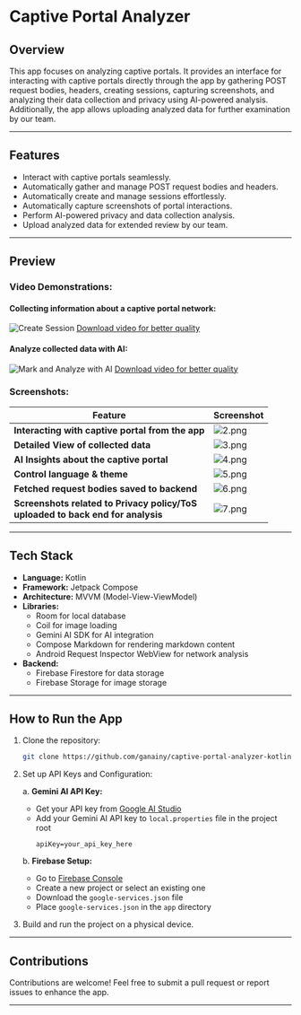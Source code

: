 # Captive Portal Analyzer

## Overview

This app focuses on analyzing captive portals. It provides an interface for interacting with captive portals directly through the app by gathering POST request bodies, headers, creating sessions, capturing screenshots, and analyzing their data collection and privacy using AI-powered analysis. Additionally, the app allows uploading analyzed data for further examination by our team.

---

## Features

- Interact with captive portals seamlessly.
- Automatically gather and manage POST request bodies and headers.
- Automatically create and manage sessions effortlessly.
- Automatically capture screenshots of portal interactions.
- Perform AI-powered privacy and data collection analysis.
- Upload analyzed data for extended review by our team.

---

## Preview

### Video Demonstrations:

#### Collecting information about a captive portal network:
![Create Session](preview/gifs/create_session.gif)
[Download video for better quality](preview/videos/create-session.mp4)

#### Analyze collected data with AI:
![Mark and Analyze with AI](preview/gifs/analyze_with_ai.gif)
[Download video for better quality](preview/videos/mark-analyze-with-ai_blurred.mp4)

### Screenshots:
| Feature                                                                 | Screenshot                          |
|-------------------------------------------------------------------------|-------------------------------------|
| **Interacting with captive portal from the app**                        | ![2.png](preview/screenshots/2.png) |
| **Detailed View of collected data**                                     | ![3.png](preview/screenshots/3.png) |
| **AI Insights about the captive portal**                                | ![4.png](preview/screenshots/4.png) |
| **Control language & theme**                                            | ![5.png](preview/screenshots/5.png) |
| **Fetched request bodies saved to backend**                             | ![6.png](preview/screenshots/6.png) |
| **Screenshots related to Privacy policy/ToS<br/> uploaded to back end for analysis** | ![7.png](preview/screenshots/7.png) |
---

## Tech Stack

- **Language:** Kotlin
- **Framework:** Jetpack Compose
- **Architecture:** MVVM (Model-View-ViewModel)
- **Libraries:**
    - Room for local database
    - Coil for image loading
    - Gemini AI SDK for AI integration
    - Compose Markdown for rendering markdown content
    - Android Request Inspector WebView for network analysis
- **Backend:**
    - Firebase Firestore for data storage
    - Firebase Storage for image storage

---

## How to Run the App

1. Clone the repository:
   ```bash
   git clone https://github.com/ganainy/captive-portal-analyzer-kotlin.git
   ```

2. Set up API Keys and Configuration:

   a. **Gemini AI API Key:**
    - Get your API key from [Google AI Studio](https://makersuite.google.com/app/apikey)
    - Add your Gemini AI API key to `local.properties` file in the project root 
      ```properties
      apiKey=your_api_key_here
      ```

   b. **Firebase Setup:**
    - Go to [Firebase Console](https://console.firebase.google.com/)
    - Create a new project or select an existing one
    - Download the `google-services.json` file
    - Place `google-services.json` in the `app` directory

3. Build and run the project on a physical device.

---

## Contributions

Contributions are welcome! Feel free to submit a pull request or report issues to enhance the app.

---
